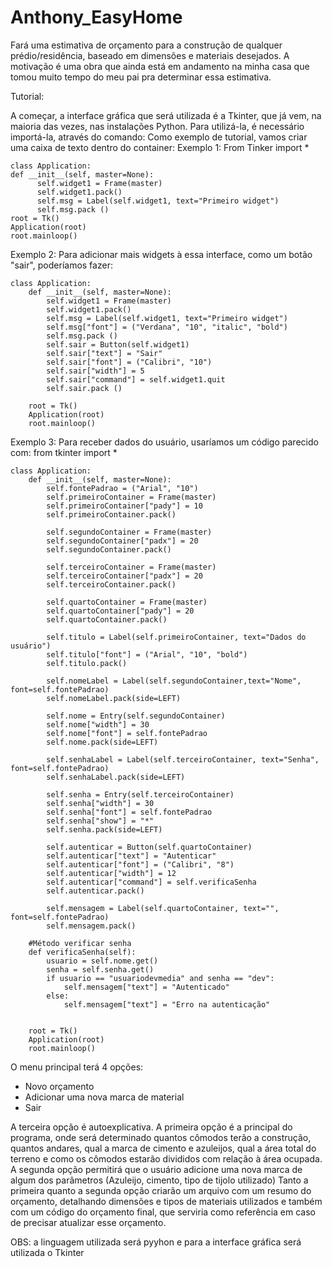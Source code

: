 # Anthony_EasyHome

Fará uma estimativa de orçamento para a construção de qualquer prédio/residência, baseado em dimensões e materiais desejados.
A motivação é uma obra que ainda está em andamento na minha casa que tomou muito tempo do meu pai pra determinar essa estimativa.

Tutorial:

A começar, a interface gráfica que será utilizada é a Tkinter, que já vem, na maioria das vezes, nas instalações Python.
Para utilizá-la, é necessário importá-la, através do comando:
Como exemplo de tutorial, vamos criar uma caixa de texto dentro do container:
Exemplo 1:
    From Tinker import *

    class Application:
    def __init__(self, master=None):
          self.widget1 = Frame(master)
          self.widget1.pack()
          self.msg = Label(self.widget1, text="Primeiro widget")
          self.msg.pack ()
    root = Tk()
    Application(root)
    root.mainloop()

Exemplo 2: Para adicionar mais widgets à essa interface, como um botão "sair", poderíamos fazer:
    
    class Application:
        def __init__(self, master=None):
            self.widget1 = Frame(master)
            self.widget1.pack()
            self.msg = Label(self.widget1, text="Primeiro widget")
            self.msg["font"] = ("Verdana", "10", "italic", "bold")
            self.msg.pack ()
            self.sair = Button(self.widget1)
            self.sair["text"] = "Sair"
            self.sair["font"] = ("Calibri", "10")
            self.sair["width"] = 5
            self.sair["command"] = self.widget1.quit
            self.sair.pack ()

        root = Tk()
        Application(root)
        root.mainloop()

Exemplo 3: Para receber dados do usuário, usaríamos um código parecido com:
    from tkinter import *

    class Application:
        def __init__(self, master=None):
            self.fontePadrao = ("Arial", "10")
            self.primeiroContainer = Frame(master)
            self.primeiroContainer["pady"] = 10
            self.primeiroContainer.pack()

            self.segundoContainer = Frame(master)
            self.segundoContainer["padx"] = 20
            self.segundoContainer.pack()

            self.terceiroContainer = Frame(master)
            self.terceiroContainer["padx"] = 20
            self.terceiroContainer.pack()

            self.quartoContainer = Frame(master)
            self.quartoContainer["pady"] = 20
            self.quartoContainer.pack()

            self.titulo = Label(self.primeiroContainer, text="Dados do usuário")
            self.titulo["font"] = ("Arial", "10", "bold")
            self.titulo.pack()

            self.nomeLabel = Label(self.segundoContainer,text="Nome", font=self.fontePadrao)
            self.nomeLabel.pack(side=LEFT)

            self.nome = Entry(self.segundoContainer)
            self.nome["width"] = 30
            self.nome["font"] = self.fontePadrao
            self.nome.pack(side=LEFT)

            self.senhaLabel = Label(self.terceiroContainer, text="Senha", font=self.fontePadrao)
            self.senhaLabel.pack(side=LEFT)

            self.senha = Entry(self.terceiroContainer)
            self.senha["width"] = 30
            self.senha["font"] = self.fontePadrao
            self.senha["show"] = "*"
            self.senha.pack(side=LEFT)

            self.autenticar = Button(self.quartoContainer)
            self.autenticar["text"] = "Autenticar"
            self.autenticar["font"] = ("Calibri", "8")
            self.autenticar["width"] = 12
            self.autenticar["command"] = self.verificaSenha
            self.autenticar.pack()

            self.mensagem = Label(self.quartoContainer, text="", font=self.fontePadrao)
            self.mensagem.pack()

        #Método verificar senha
        def verificaSenha(self):
            usuario = self.nome.get()
            senha = self.senha.get()
            if usuario == "usuariodevmedia" and senha == "dev":
                self.mensagem["text"] = "Autenticado"
            else:
                self.mensagem["text"] = "Erro na autenticação"


        root = Tk()
        Application(root)
        root.mainloop()























O menu principal terá 4 opções:
- Novo orçamento
- Adicionar uma nova marca de material
- Sair


A terceira opção é autoexplicativa.
A primeira opção é a principal do programa, onde será determinado quantos cômodos terão a construção, quantos andares,
qual a marca de cimento e azuleijos, qual a área total do terreno e como os cômodos estarão divididos com relação à área ocupada.
A segunda opção permitirá que o usuário adicione uma nova marca de algum dos parâmetros (Azuleijo, cimento, tipo de tijolo utilizado)
Tanto a primeira quanto a segunda opção criarão um arquivo com um resumo do orçamento, detalhando dimensões e tipos de materiais utilizados
e também com um código do orçamento final, que serviria como referência em caso de precisar atualizar esse orçamento.

OBS: a linguagem utilizada será pyyhon e para a interface gráfica será utilizada o Tkinter
